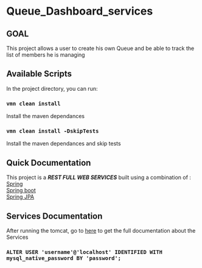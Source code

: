 # Queue_Dashboard_services


## GOAL 
This project allows a user to create his own Queue and be able to track the list of members he is managing

## Available Scripts

In the project directory, you can run:

### `vmn clean install`
Install the maven dependances 

### `vmn clean install -DskipTests`
Install the maven dependances and skip tests

## Quick Documentation
This project is a  _**REST FULL WEB SERVICES**_ built using a combination of : <br> 
[Spring](https://github.com/spring-projects/spring-framework)<br> 
[Spring boot](https://github.com/spring-projects/spring-boot)<br> 
[Spring JPA](https://github.com/spring-projects/spring-data-jpa)

## Services Documentation 
After running the tomcat, go to [here](http://localhost:8080/swagger-ui.html) to get the full documentation about the Services

### `ALTER USER 'username'@'localhost' IDENTIFIED WITH mysql_native_password BY 'password';` 
